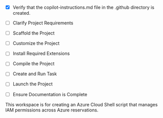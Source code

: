 <!-- Use this file to provide workspace-specific custom instructions to Copilot. For more details, visit https://code.visualstudio.com/docs/copilot/copilot-customization#_use-a-githubcopilotinstructionsmd-file -->
- [x] Verify that the copilot-instructions.md file in the .github directory is created.

- [ ] Clarify Project Requirements
	<!-- Azure Cloud Shell PowerShell script for managing IAM permissions on Azure reservations -->

- [ ] Scaffold the Project
	<!-- Create PowerShell script structure for Azure reservation IAM management -->

- [ ] Customize the Project
	<!-- Implement the 5 main requirements: check IAM, list owners, add new owner, apply permissions, show updated permissions -->

- [ ] Install Required Extensions
	<!-- PowerShell and Azure extensions if needed -->

- [ ] Compile the Project
	<!-- Validate PowerShell syntax and Azure CLI commands -->

- [ ] Create and Run Task
	<!-- Create task to run the Azure Cloud Shell script -->

- [ ] Launch the Project
	<!-- Provide instructions for running in Azure Cloud Shell -->

- [ ] Ensure Documentation is Complete
	<!-- Complete README.md with usage instructions -->

This workspace is for creating an Azure Cloud Shell script that manages IAM permissions across Azure reservations.
